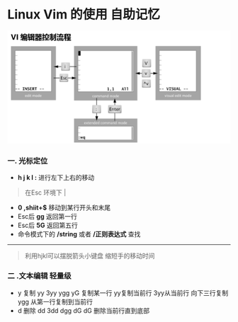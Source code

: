Linux Vim 的使用 自助记忆
====
![Vim.png](/Image/Vim.png)
### 一. 光标定位
* **h j k l :** 进行左下上右的移动
> 在Esc  环境下 |
* **0 ,shiit+$** 移动到某行开头和末尾
* Esc后  **gg** 返回第一行
* Esc后  **5G** 返回第五行
* 命令模式下的 **/string** 或者  **/正则表达式** 查找
----
> 利用hjkl可以摆脱箭头小键盘  缩短手的移动时间
### 二 .文本编辑 轻量级
* y 复制 yy 3yy ygg yG  复制某一行 yy复制当前行 3yy从当前行 向下三行复制 ygg 从第一行复制到当前行
* d 删除 dd 3dd dgg dG dG 删除当前行直到底部

